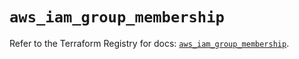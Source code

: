 # `aws_iam_group_membership`

Refer to the Terraform Registry for docs: [`aws_iam_group_membership`](https://registry.terraform.io/providers/hashicorp/aws/6.8.0/docs/resources/iam_group_membership).

